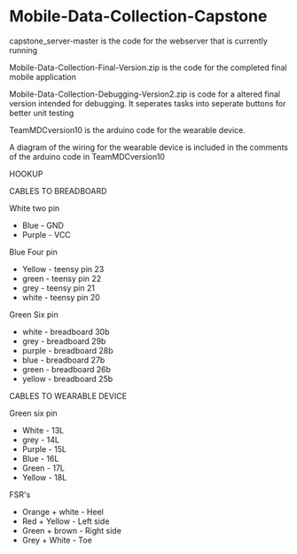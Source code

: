 # Mobile-Data-Collection-Capstone

capstone_server-master is the code for the webserver that is currently running

Mobile-Data-Collection-Final-Version.zip is the code for the completed final mobile application

Mobile-Data-Collection-Debugging-Version2.zip is code for a altered final version intended for debugging. It seperates tasks into seperate buttons for better unit testing

TeamMDCversion10 is the arduino code for the wearable device. 

A diagram of the wiring for the wearable device is included in the comments of the arduino code in TeamMDCversion10


HOOKUP


CABLES TO BREADBOARD

White two pin 

- Blue - GND
- Purple - VCC

Blue Four pin

- Yellow - teensy pin 23
- green - teensy pin 22
- grey - teensy pin 21
- white - teensy pin 20


Green Six pin

- white - breadboard 30b
- grey - breadboard 29b
- purple - breadboard 28b
- blue - breadboard 27b
- green - breadboard 26b
- yellow - breadboard 25b


CABLES TO WEARABLE DEVICE

Green six pin

- White - 13L
- grey - 14L
- Purple - 15L
- Blue - 16L
- Green - 17L
- Yellow - 18L

FSR's

- Orange + white - Heel
- Red + Yellow - Left side
- Green + brown - Right side
- Grey + White - Toe

